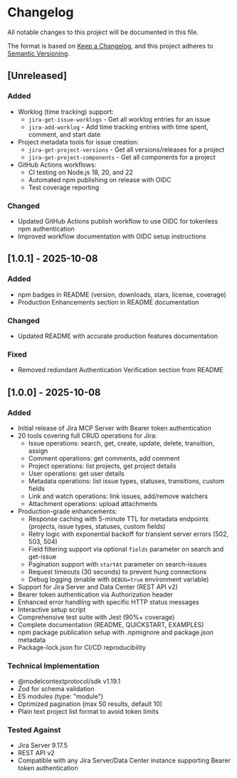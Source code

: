 # Changelog

All notable changes to this project will be documented in this file.

The format is based on [Keep a Changelog](https://keepachangelog.com/en/1.0.0/),
and this project adheres to [Semantic Versioning](https://semver.org/spec/v2.0.0.html).

## [Unreleased]

### Added

- Worklog (time tracking) support:
  - `jira-get-issue-worklogs` - Get all worklog entries for an issue
  - `jira-add-worklog` - Add time tracking entries with time spent, comment, and start date
- Project metadata tools for issue creation:
  - `jira-get-project-versions` - Get all versions/releases for a project
  - `jira-get-project-components` - Get all components for a project
- GitHub Actions workflows:
  - CI testing on Node.js 18, 20, and 22
  - Automated npm publishing on release with OIDC
  - Test coverage reporting

### Changed

- Updated GitHub Actions publish workflow to use OIDC for tokenless npm authentication
- Improved workflow documentation with OIDC setup instructions

## [1.0.1] - 2025-10-08

### Added

- npm badges in README (version, downloads, stars, license, coverage)
- Production Enhancements section in README documentation

### Changed

- Updated README with accurate production features documentation

### Fixed

- Removed redundant Authentication Verification section from README

## [1.0.0] - 2025-10-08

### Added

- Initial release of Jira MCP Server with Bearer token authentication
- 20 tools covering full CRUD operations for Jira:
  - Issue operations: search, get, create, update, delete, transition, assign
  - Comment operations: get comments, add comment
  - Project operations: list projects, get project details
  - User operations: get user details
  - Metadata operations: list issue types, statuses, transitions, custom fields
  - Link and watch operations: link issues, add/remove watchers
  - Attachment operations: upload attachments
- Production-grade enhancements:
  - Response caching with 5-minute TTL for metadata endpoints (projects, issue types, statuses, custom fields)
  - Retry logic with exponential backoff for transient server errors (502, 503, 504)
  - Field filtering support via optional `fields` parameter on search and get-issue
  - Pagination support with `startAt` parameter on search-issues
  - Request timeouts (30 seconds) to prevent hung connections
  - Debug logging (enable with `DEBUG=true` environment variable)
- Support for Jira Server and Data Center (REST API v2)
- Bearer token authentication via Authorization header
- Enhanced error handling with specific HTTP status messages
- Interactive setup script
- Comprehensive test suite with Jest (90%+ coverage)
- Complete documentation (README, QUICKSTART, EXAMPLES)
- npm package publication setup with .npmignore and package.json metadata
- Package-lock.json for CI/CD reproducibility

### Technical Implementation

- @modelcontextprotocol/sdk v1.19.1
- Zod for schema validation
- ES modules (type: "module")
- Optimized pagination (max 50 results, default 10)
- Plain text project list format to avoid token limits

### Tested Against

- Jira Server 9.17.5
- REST API v2
- Compatible with any Jira Server/Data Center instance supporting Bearer token authentication
